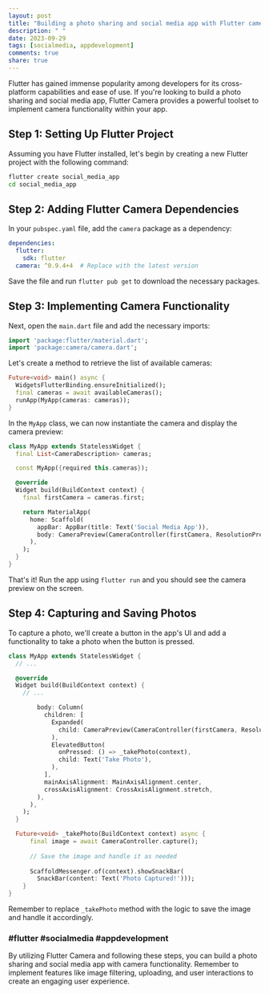 ```yaml
---
layout: post
title: "Building a photo sharing and social media app with Flutter camera"
description: " "
date: 2023-09-29
tags: [socialmedia, appdevelopment]
comments: true
share: true
---
```


Flutter has gained immense popularity among developers for its cross-platform capabilities and ease of use. If you're looking to build a photo sharing and social media app, Flutter Camera provides a powerful toolset to implement camera functionality within your app.

## Step 1: Setting Up Flutter Project

Assuming you have Flutter installed, let's begin by creating a new Flutter project with the following command:

```bash
flutter create social_media_app
cd social_media_app
```

## Step 2: Adding Flutter Camera Dependencies

In your `pubspec.yaml` file, add the `camera` package as a dependency:

```yaml
dependencies:
  flutter:
    sdk: flutter
  camera: ^0.9.4+4  # Replace with the latest version
```

Save the file and run `flutter pub get` to download the necessary packages.

## Step 3: Implementing Camera Functionality

Next, open the `main.dart` file and add the necessary imports:

```dart
import 'package:flutter/material.dart';
import 'package:camera/camera.dart';
```

Let's create a method to retrieve the list of available cameras:

```dart
Future<void> main() async {
  WidgetsFlutterBinding.ensureInitialized();
  final cameras = await availableCameras();
  runApp(MyApp(cameras: cameras));
}
```

In the `MyApp` class, we can now instantiate the camera and display the camera preview:

```dart
class MyApp extends StatelessWidget {
  final List<CameraDescription> cameras;

  const MyApp({required this.cameras});

  @override
  Widget build(BuildContext context) {
    final firstCamera = cameras.first;

    return MaterialApp(
      home: Scaffold(
        appBar: AppBar(title: Text('Social Media App')),
        body: CameraPreview(CameraController(firstCamera, ResolutionPreset.medium)),
      ),
    );
  }
}
```

That's it! Run the app using `flutter run` and you should see the camera preview on the screen.

## Step 4: Capturing and Saving Photos

To capture a photo, we'll create a button in the app's UI and add a functionality to take a photo when the button is pressed.

```dart
class MyApp extends StatelessWidget {
  // ...

  @override
  Widget build(BuildContext context) {
    // ...

        body: Column(
          children: [
            Expanded(
              child: CameraPreview(CameraController(firstCamera, ResolutionPreset.medium)),
            ),
            ElevatedButton(
              onPressed: () => _takePhoto(context),
              child: Text('Take Photo'),
            ),
          ],
          mainAxisAlignment: MainAxisAlignment.center,
          crossAxisAlignment: CrossAxisAlignment.stretch,
        ),
      ),
    );
  }

  Future<void> _takePhoto(BuildContext context) async {
      final image = await CameraController.capture();
      
      // Save the image and handle it as needed
      
      ScaffoldMessenger.of(context).showSnackBar(
        SnackBar(content: Text('Photo Captured!')));
    }
}
```

Remember to replace `_takePhoto` method with the logic to save the image and handle it accordingly.

### #flutter #socialmedia #appdevelopment

By utilizing Flutter Camera and following these steps, you can build a photo sharing and social media app with camera functionality. Remember to implement features like image filtering, uploading, and user interactions to create an engaging user experience.